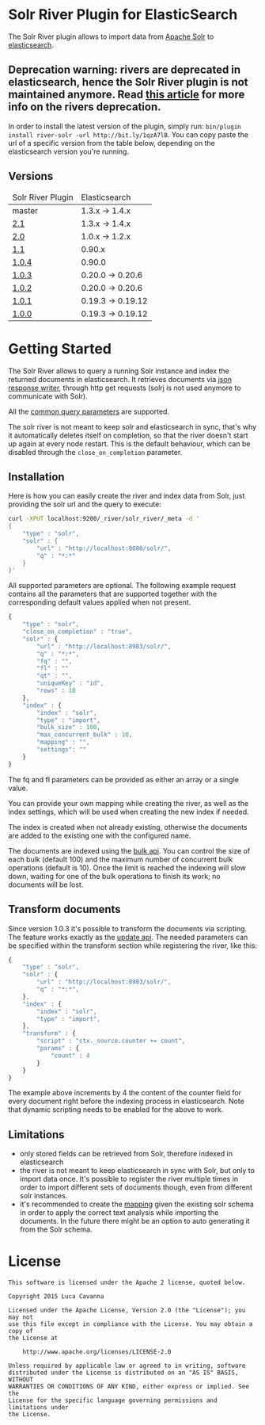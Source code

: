 Solr River Plugin for ElasticSearch 
==================================

The Solr River plugin allows to import data from [Apache Solr](http://lucene.apache.org/solr) to [elasticsearch](http://www.elasticsearch.org).

Deprecation warning: rivers are deprecated in elasticsearch, hence the Solr River plugin is not maintained anymore. Read [this article](https://www.elastic.co/blog/deprecating_rivers) for more info on the rivers deprecation.
-----------------------------------------

In order to install the latest version of the plugin, simply run: `bin/plugin install river-solr -url http://bit.ly/1qzA7lB`.
You can copy paste the url of a specific version from the table below, depending on the elasticsearch version you're running.


Versions
--------

<table>
	<thead>
		<tr>
			<td>Solr River Plugin</td>
			<td>Elasticsearch</td>
		</tr>
	</thead>
	<tbody>
	    <tr>
            <td>master</td>
            <td>1.3.x -> 1.4.x</td>
        </tr>
        <tr>
            <td><a href ="http://bit.ly/1qzA7lB">2.1</a></td>
            <td>1.3.x -> 1.4.x</td>
        </tr>
        <tr>
            <td><a href ="http://bit.ly/1grj1ny">2.0</a></td>
            <td>1.0.x -> 1.2.x</td>
        </tr>
        <tr>
            <td><a href="http://bit.ly/1exH5mG">1.1</a></td>
            <td>0.90.x</td>
        </tr>
        <tr>
            <td><a href="http://bit.ly/10ioSk0">1.0.4</a></td>
            <td>0.90.0</td>
        </tr>
	    <tr>
    	    <td><a href="http://bit.ly/12rmrSN">1.0.3</a></td>
    		<td>0.20.0 -> 0.20.6</td>
        </tr>
		<tr>
			<td><a href="http://bit.ly/15cCMIB">1.0.2</a></td>
			<td>0.20.0 -> 0.20.6</td>
		</tr>
		<tr>
            <td><a href="http://bit.ly/Yo61UW">1.0.1</a></td>
            <td>0.19.3 -> 0.19.12</td>
        </tr>
		<tr>
            <td><a href="http://bit.ly/XUl2LZ">1.0.0</a></td>
        	<td>0.19.3 -> 0.19.12</td>
        </tr>
	</tbody>
</table>


Getting Started
===============

The Solr River allows to query a running Solr instance and index the returned documents in elasticsearch.
It retrieves documents via [json response writer](http://wiki.apache.org/solr/SolJSON), through http get requests (solrj is not used anymore to communicate with Solr).

All the [common query parameters](http://wiki.apache.org/solr/CommonQueryParameters) are supported.

The solr river is not meant to keep solr and elasticsearch in sync, that's why it automatically deletes itself on completion, so that the river doesn't start up again at every node restart.
This is the default behaviour, which can be disabled through the `close_on_completion` parameter.


Installation
------------

Here is how you can easily create the river and index data from Solr, just providing the solr url and the query to execute:

```sh
curl -XPUT localhost:9200/_river/solr_river/_meta -d '
{
    "type" : "solr",
    "solr" : {
        "url" : "http://localhost:8080/solr/",
        "q" : "*:*"
    }
}'
```

All supported parameters are optional. The following example request contains all the parameters that are supported together with the corresponding default values applied when not present.

```javascript
{
    "type" : "solr",
    "close_on_completion" : "true",
    "solr" : {
        "url" : "http://localhost:8983/solr/",
        "q" : "*:*",
        "fq" : "",
        "fl" : ""
        "qt" : "",
        "uniqueKey" : "id",
        "rows" : 10
    },
    "index" : {
        "index" : "solr",
        "type" : "import",
        "bulk_size" : 100,
        "max_concurrent_bulk" : 10,
        "mapping" : "",
        "settings": ""
    }
}
```

The fq and fl parameters can be provided as either an array or a single value.

You can provide your own mapping while creating the river, as well as the index settings, which will be used when creating the new index if needed.

The index is created when not already existing, otherwise the documents are added to the existing one with the configured name.

The documents are indexed using the [bulk api](http://www.elasticsearch.org/guide/reference/java-api/bulk.html).
You can control the size of each bulk (default 100) and the maximum number of concurrent bulk operations (default is 10).
Once the limit is reached the indexing will slow down, waiting for one of the bulk operations to finish its work; no documents will be lost.

Transform documents
------------
Since version 1.0.3 it's possible to transform the documents via scripting. The feature works exactly as the [update api](http://www.elasticsearch.org/guide/reference/api/update.html). The needed parameters can be specified within the transform section while registering the river, like this:

```javascript
{
    "type" : "solr",
    "solr" : {
        "url" : "http://localhost:8983/solr/",
        "q" : "*:*",
    },
    "index" : {
        "index" : "solr",
        "type" : "import",
    },
    "transform" : {
        "script" : "ctx._source.counter += count",
        "params" : {
            "count" : 4
        }
    }
}
```

The example above increments by 4 the content of the counter field for every document right before the indexing process in elasticsearch.
Note that dynamic scripting needs to be enabled for the above to work.

Limitations
------------

* only stored fields can be retrieved from Solr, therefore indexed in elasticsearch
* the river is not meant to keep elasticsearch in sync with Solr, but only to import data once. It's possible to register the river multiple times in order to import different sets of documents though, even from different solr instances.
* it's recommended to create the [mapping](http://www.elasticsearch.org/guide/reference/mapping/index.html) given the existing solr schema in order to apply the correct text analysis while importing the documents. In the future there might be an option to auto generating it from the Solr schema.

License
=======

```
This software is licensed under the Apache 2 license, quoted below.

Copyright 2015 Luca Cavanna

Licensed under the Apache License, Version 2.0 (the "License"); you may not
use this file except in compliance with the License. You may obtain a copy of
the License at

    http://www.apache.org/licenses/LICENSE-2.0

Unless required by applicable law or agreed to in writing, software
distributed under the License is distributed on an "AS IS" BASIS, WITHOUT
WARRANTIES OR CONDITIONS OF ANY KIND, either express or implied. See the
License for the specific language governing permissions and limitations under
the License.
```
